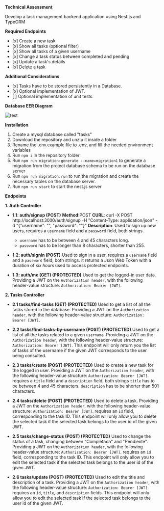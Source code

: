 **Technical Assessment**

Develop a task management backend application using Nest.js and TypeORM

**Required Endpoints**

<ul>
<li>[x] Create a new task</li>
<li>[x] Show all tasks (optional filter)</li>
<li>[x] Show all tasks of a given username</li>
<li>[x] Change a task status between completed and pending</li>
<li>[x] Update a task's details</li>
<li>[x] Delete a task</li>
</ul>

**Additional Considerations**

<ul>
<li>[x] Tasks have to be stored persistently in a Database.</li>
<li>[x] Optional implementation of JWT.</li>
<li>[ ] Optional implementation of unit tests.</li>
</ul>

**Database EER Diagram**

![test](https://github.com/user-attachments/assets/2da15258-ca74-4f1b-9485-996e666a10a6)

**Installation**

1. Create a mysql database called "tasks"
2. Download the repository and unzip it inside a folder
3. Rename the .env.example file to .env, and fill the needed environment variables
4. Run `npm i` in the repository folder
5. Run `npm run migration:generate --name=migration1` to generate a migration from the project database schema to be run on the database server
6. Run `npm run migration:run` to run the migration and create the necessary tables on the database server.
7. Run `npm run start` to start the nest.js server

**Endpoints**

**1. Auth Controller**

- **1.1: auth/signup (POST)**
  **Method**:POST
  **CURL**: curl -X POST http://localhost:3000/auth/signup -H "Content-Type: application/json" -d "{\"username\": \"<yourUsername>\", \"password\": \"<yourPassword>\"}"
  **Description**: Used to sign up new users, requires a `username` field and a `password` field, both strings.

  - `username` has to be between 4 and 45 characters long.
  - `password` has to be longer than 8 characters, shorter than 255.

- **1.2: auth/signin (POST)**
  Used to sign in a user, requires a `username` field and a `password` field, both strings.
  it returns a Json Web Token with a duration of _six hours_ used to access protected endpoints.

- **1.3: auth/me (GET) (PROTECTED)**
  Used to get the logged-in user data. Providing a JWT on the `Authorization header`, with the following header-value structure: `Authorization: Bearer [JWT]`.

**2. Tasks Controller**

- **2.1 tasks/find-tasks (GET) (PROTECTED)**
  Used to get a list of all the tasks stored in the database. Providing a JWT on the `Authorization header`, with the following header-value structure: `Authorization: Bearer [JWT]`.

- **2.2 tasks/find-tasks-by-username (POST) (PROTECTED)**
  Used to get a list of all the tasks related to a given `username`. Providing a JWT on the `Authorization header`, with the following header-value structure: `Authorization: Bearer [JWT]`. This endpoint will only return you the list of tasks of the username if the given JWT corresponds to the user being consulted.

- **2.3 tasks/create (POST) (PROTECTED)**
  Used to create a new task for the logged in user. Providing a JWT on the `Authorization header`, with the following header-value structure: `Authorization: Bearer [JWT]`. requires a `title` field and a `description` field, both strings
  `title` has to be between 4 and 45 characters.
  `description` has to be shorter than 501 characters.

- **2.4 tasks/delete (POST) (PROTECTED)**
  Used to delete a task. Providing a JWT on the `Authorization header`, with the following header-value structure: `Authorization: Bearer [JWT]`. requires an `id` field, corresponding to the task ID. This endpoint will only allow you to delete the selected task if the selected task belongs to the user id of the given JWT.

- **2.5 tasks/change-status (POST) (PROTECTED)**
  Used to change the status of a task, changing between "Completada" and "Pendiente". Providing a JWT on the `Authorization header`, with the following header-value structure: `Authorization: Bearer [JWT]`. requires an `id` field, corresponding to the task ID. This endpoint will only allow you to edit the selected task if the selected task belongs to the user id of the given JWT.

- **2.6 tasks/update (POST) (PROTECTED)**
  Used to edit the title and description of a task. Providing a JWT on the `Authorization header`, with the following header-value structure: `Authorization: Bearer [JWT]`. requires an `id`, `title`, and `description` fields. This endpoint will only allow you to edit the selected task if the selected task belongs to the user id of the given JWT.
